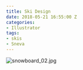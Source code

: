 ```yaml
---
title: Ski Design
date: 2018-05-21 16:55:00 Z
categories:
- Illustrator
tags:
- skis
- Sneva
---
```


![snowboard_02.jpg](/uploads/snowboard_02.jpg)